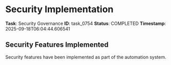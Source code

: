 # Security Implementation

**Task**: Security Governance
**ID**: task_0754
**Status**: COMPLETED
**Timestamp**: 2025-09-18T06:04:44.606541

## Security Features Implemented

Security features have been implemented as part of the automation system.
